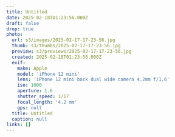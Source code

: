 ```yaml
---
title: Untitled
date: 2025-02-18T01:23:56.000Z
draft: false
drop: true
photo:
  url: s3/images/2025-02-17-17-23-56.jpg
  thumb: s3/thumbs/2025-02-17-17-23-56.jpg
  preview: s3/previews/2025-02-17-17-23-56.jpg
  created: 2025-02-18T01:23:56.000Z
  exif:
    make: Apple
    model: 'iPhone 12 mini'
    lens: 'iPhone 12 mini back dual wide camera 4.2mm f/1.6'
    iso: 1000
    aperture: 1.6
    shutter_speed: 1/17
    focal_length: '4.2 mm'
    gps: null
  title: Untitled
  caption: null
links: []
---
```


